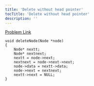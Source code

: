 ```yaml
---
title: 'Delete without head pointer'
tocTitle: 'Delete without head pointer'
description: ''
---
```


[Problem Link](https://practice.geeksforgeeks.org/problems/delete-without-head-pointer/1)

```clike
void deleteNode(Node *node)
{
    Node* nextt;
    Node* nextnext;
    nextt = node->next;
    nextnext = node->next->next;
    node->data = nextt->data;
    node->next = nextnext;
    nextt->next = NULL;
}
```